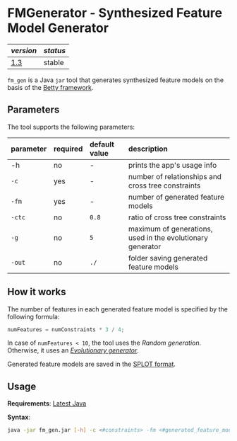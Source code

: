 # FMGenerator - Synthesized Feature Model Generator

| *version* | *status* |
|---|---|
| [1.3](https://github.com/HiConfiT/FMGenerator/releases/tag/v1.3) | stable |

`fm_gen` is a Java `jar` tool that generates synthesized feature models on the basis of the [Betty framework].

## Parameters

The tool supports the following parameters:

| parameter |required|default value| description |
|:---|:---|:---|:---|
|-h|no| - | prints the app's usage info |
|`-c`|yes| - |number of relationships and cross tree constraints|
|`-fm`|yes| - |number of generated feature models|
|`-ctc`|no| `0.8` |ratio of cross tree constraints|
|`-g`|no|`5`|maximum of generations, used in the evolutionary generator|
|`-out`|no|`./`|folder saving generated feature models|

## How it works

The number of features in each generated feature model is specified by the following formula:
```java
numFeatures = numConstraints * 3 / 4;
```

In case of `numFeatures < 10`, the tool uses the _Random generation_.
Otherwise, it uses an [_Evolutionary generator_].

Generated feature models are saved in the [SPLOT format].

## Usage

**Requirements**: [Latest Java]

**Syntax**:
```bash
java -jar fm_gen.jar [-h] -c <#constraints> -fm <#generated_feature_models> [-ctc <ratio_cross_tree_constraints>] [-g <#max_generations>] [-out <path_to_folder>]
```

[Latest (v1.3)]: https://github.com/manleviet/CA-CDR-V2/releases/tag/fm-gen-v1.3
[Betty framework]: https://www.isa.us.es/betty/welcome
[_Evolutionary generator_]: https://www.isa.us.es/betty/documentation
[SPLOT format]: http://www.splot-research.org
[Latest Java]: https://www.java.com/en/download/manual.jsp